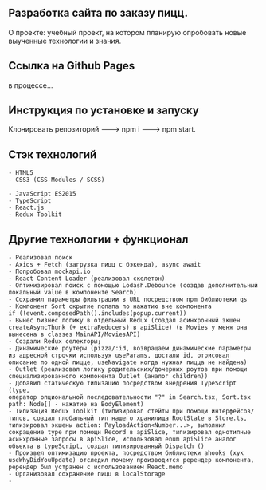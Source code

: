 ## Разработка сайта по заказу пицц.

О проекте: учебный проект, на котором планирую опробовать новые выученные технологии и знания.

## Ссылка на Github Pages

в процессе...

## Инструкция по установке и запуску

Клонировать репозиторий ---> npm i ---> npm start.

## Стэк технологий

```
- HTML5
- CSS3 (CSS-Modules / SCSS)
```

```JS
- JavaScript ES2015
- TypeScript
- React.js
- Redux Toolkit
```

## Другие технологии + функционал

```
- Реализовал поиск
- Axios + Fetch (загрузка пицц с бэкенда), async await
- Попробовал mockapi.io
- React Content Loader (реализовал скелетон)
- Оптимизировал поиск с помощью Lodash.Debounce (создав дополнительный локальный value в компоненте Search)
- Сохранил параметры фильтрации в URL посредством npm библиотеки qs
- Компонент Sort скрытие попапа по нажатию вне компонента
if (!event.composedPath().includes(popup.current))
- Вынес бизнес логику в отдельный Redux (создал асинхронный экшен createAsyncThunk (+ extraReducers) в apiSlice) (в Movies у меня она вынесена в classes MainAPI/MoviesAPI)
- Создали Redux селекторы;
- Динамические роутеры (pizza/:id, возвращаем динамические параметры из адресной строчки используя useParams, достали id, отрисовал описание по одной пицце, useNavigate когда нужная пицца не найдена)
- Outlet (реализовал логику родительских/дочерних роутов при помощи специализированного компонента Outlet (аналог children))
- Добавил статическую типизацию посредством внедрения TypeScript (type,
оператор опциональной последовательности "?" in Search.tsx, Sort.tsx path: Node[] - нажатие на BodyElement)
- Типизация Redux Toolkit (типизировал стейты при помощи интерфейсов/типов, создал глобальный тип нашего хранилища RootState в Store.ts, типизировал экшены action: PayloadAction<Number...>, выполнил сокращение type при помощи Record в apiSlice, типизировал однотипные асинхронные запросы в apiSlice, использовал enum apiSlice аналог объекта в typeScript, создал типизированный Dispatch ()
- Произвел оптимизацию проекта, посредством библиотеки ahooks (хук useWhyDidYouUpdate) отследил почему производится ререндер компонента, ререндер был устранен с использованием React.memo
- Организовал сохранение пицц в localStorage
-
```
